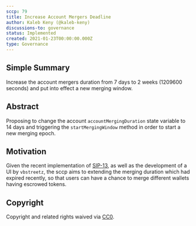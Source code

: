 ```yaml
---
sccp: 79
title: Increase Account Mergers Deadline
author: Kaleb Keny (@kaleb-keny)
discussions-to: governance
status: Implemented
created: 2021-01-23T00:00:00.000Z
type: Governance
---
```


<!--You can leave these HTML comments in your merged SCCP and delete the visible duplicate text guides, they will not appear and may be helpful to refer to if you edit it again. This is the suggested template for new SCCPs. Note that an SCCP number will be assigned by an editor. When opening a pull request to submit your SCCP, please use an abbreviated title in the filename, `sccp-draft_title_abbrev.md`. The title should be 44 characters or less.-->

## Simple Summary

<!--"If you can't explain it simply, you don't understand it well enough." Provide a simplified and layman-accessible explanation of the SCCP.-->

Increase the account mergers duration from 7 days to 2 weeks (1209600 seconds) and put into effect a new merging window.

## Abstract

<!--A short (~200 word) description of the variable change proposed.-->

Proposing to change the account `accountMergingDuration` state variable to 14 days and triggering the `startMergingWindow` method in order to start a new merging epoch.

## Motivation

<!--The motivation is critical for SCCPs that want to update variables within Synthetix. It should clearly explain why the existing variable is not incentive aligned. SCCP submissions without sufficient motivation may be rejected outright.-->

Given the recent implementation of [SIP-13](https://sips.synthetix.io/sips/sip-13), as well as the development of a UI by `vbstreetz`, the sccp aims to extending the merging duration which had expired recently, so that users can have a chance to merge different wallets having escrowed tokens.


## Copyright

Copyright and related rights waived via [CC0](https://creativecommons.org/publicdomain/zero/1.0/).
